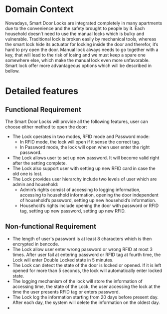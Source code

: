 # Domain Context
Nowadays, Smart Door Locks are integrated completely in many apartments due to the convenience and the safety brought to people by it. Each household doesn’t need to use the manual locks which is bulky and vulnerable. Traditional lock is broken easily by mechanical tools, whereas the smart lock hide its actuator for locking inside the door and therefor, it’s hard to pry open the door. Manual lock always needs to go together with a key, that will lead to the risk of losing and we must keep a spare one somewhere else, which make the manual lock even more unfavorable. Smart lock offer more advantageous options which will be described in bellow.

# Detailed features

## Functional Requirement

The Smart Door Locks will provide all the following features, user can choose either method to open the door:
- The Lock operates in two modes, RFID mode and Password mode:
    + In RFID mode, the lock will open if it sense the correct tag. 
    + In Password mode, the lock will open when user enter the right password. 
- The Lock allows user to set up new password. It will become valid right after the setting complete. 
- The Lock also support user with setting up new RFID card in case the old one is lost.
- The Lock provides user hierarchy include two levels of user which are admin and household:
    + Admin’s rights consist of accessing to logging information, accessing to household information, opening the door independent of household’s password, setting up new household’s information. 
    + Household’s rights include opening the door with password or RFID tag, setting up new password, setting up new RFID.

## Non-functional Requirement

- The length of user's password is at least 8 characters which is then encrypted in bencode.
- The Lock allow user enter wrong password or wrong RFID at most 3 times. After user fail at entering password or RFID tag at fourth time, the Lock will enter Double Locked state in 5 minutes.
- The Lock can detect the state of the door is locked or opened. If it is left opened for more than 5 seconds, the lock will automatically enter locked state.
- The logging mechanism of the lock will store the information of accessing time, the state of the Lock, the user accessing the lock at the time the user presents RFID tag or enters password.
- The Lock log the information starting from 20 days before present day. After each day, the system will delete the information on the oldest day.
- 